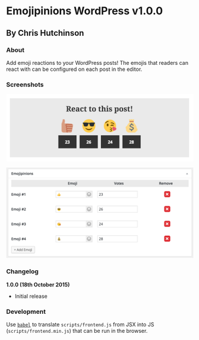 # Emojipinions WordPress v1.0.0
## By Chris Hutchinson

### About

Add emoji reactions to your WordPress posts! The emojis that readers can react with can be configured on each post in the editor.

### Screenshots

![Screenshot](screenshot-1.png)

![Screenshot 2](screenshot-2.png)

### Changelog

**1.0.0 (18th October 2015)**

- Initial release

### Development

Use [`babel`](https://www.npmjs.com/) to translate `scripts/frontend.js` from JSX into JS (`scripts/frontend.min.js`) that can be run in the browser.